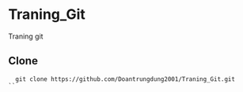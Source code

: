 # Traning_Git
Traning git 
## Clone
```
  git clone https://github.com/Doantrungdung2001/Traning_Git.git
``
